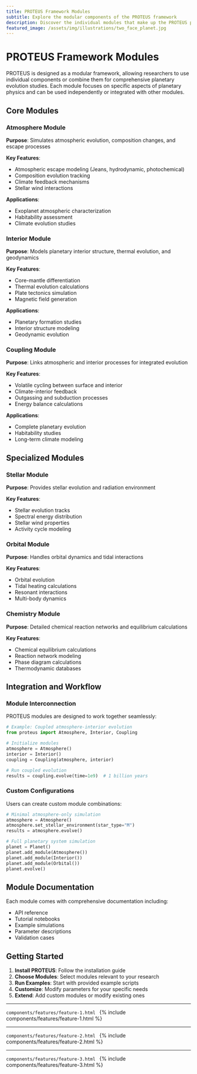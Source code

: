 ```yaml
---
title: PROTEUS Framework Modules
subtitle: Explore the modular components of the PROTEUS framework
description: Discover the individual modules that make up the PROTEUS planetary evolution framework
featured_image: /assets/img/illustrations/two_face_planet.jpg
---
```


# PROTEUS Framework Modules

PROTEUS is designed as a modular framework, allowing researchers to use individual components or combine them for comprehensive planetary evolution studies. Each module focuses on specific aspects of planetary physics and can be used independently or integrated with other modules.

## Core Modules

### Atmosphere Module
**Purpose**: Simulates atmospheric evolution, composition changes, and escape processes

**Key Features**:
- Atmospheric escape modeling (Jeans, hydrodynamic, photochemical)
- Composition evolution tracking
- Climate feedback mechanisms
- Stellar wind interactions

**Applications**:
- Exoplanet atmospheric characterization
- Habitability assessment
- Climate evolution studies

### Interior Module
**Purpose**: Models planetary interior structure, thermal evolution, and geodynamics

**Key Features**:
- Core-mantle differentiation
- Thermal evolution calculations
- Plate tectonics simulation
- Magnetic field generation

**Applications**:
- Planetary formation studies
- Interior structure modeling
- Geodynamic evolution

### Coupling Module
**Purpose**: Links atmospheric and interior processes for integrated evolution

**Key Features**:
- Volatile cycling between surface and interior
- Climate-interior feedback
- Outgassing and subduction processes
- Energy balance calculations

**Applications**:
- Complete planetary evolution
- Habitability studies
- Long-term climate modeling

## Specialized Modules

### Stellar Module
**Purpose**: Provides stellar evolution and radiation environment

**Key Features**:
- Stellar evolution tracks
- Spectral energy distribution
- Stellar wind properties
- Activity cycle modeling

### Orbital Module
**Purpose**: Handles orbital dynamics and tidal interactions

**Key Features**:
- Orbital evolution
- Tidal heating calculations
- Resonant interactions
- Multi-body dynamics

### Chemistry Module
**Purpose**: Detailed chemical reaction networks and equilibrium calculations

**Key Features**:
- Chemical equilibrium calculations
- Reaction network modeling
- Phase diagram calculations
- Thermodynamic databases

## Integration and Workflow

### Module Interconnection
PROTEUS modules are designed to work together seamlessly:

```python
# Example: Coupled atmosphere-interior evolution
from proteus import Atmosphere, Interior, Coupling

# Initialize modules
atmosphere = Atmosphere()
interior = Interior()
coupling = Coupling(atmosphere, interior)

# Run coupled evolution
results = coupling.evolve(time=1e9)  # 1 billion years
```

### Custom Configurations
Users can create custom module combinations:

```python
# Minimal atmosphere-only simulation
atmosphere = Atmosphere()
atmosphere.set_stellar_environment(star_type="M")
results = atmosphere.evolve()

# Full planetary system simulation
planet = Planet()
planet.add_module(Atmosphere())
planet.add_module(Interior())
planet.add_module(Orbital())
planet.evolve()
```

## Module Documentation

Each module comes with comprehensive documentation including:
- API reference
- Tutorial notebooks
- Example simulations
- Parameter descriptions
- Validation cases

## Getting Started

1. **Install PROTEUS**: Follow the installation guide
2. **Choose Modules**: Select modules relevant to your research
3. **Run Examples**: Start with provided example scripts
4. **Customize**: Modify parameters for your specific needs
5. **Extend**: Add custom modules or modify existing ones

---

```components/features/feature-1.html ```
{% include components/features/feature-1.html %}

---

```components/features/feature-2.html ```
{% include components/features/feature-2.html %}

---

```components/features/feature-3.html ```
{% include components/features/feature-3.html %}